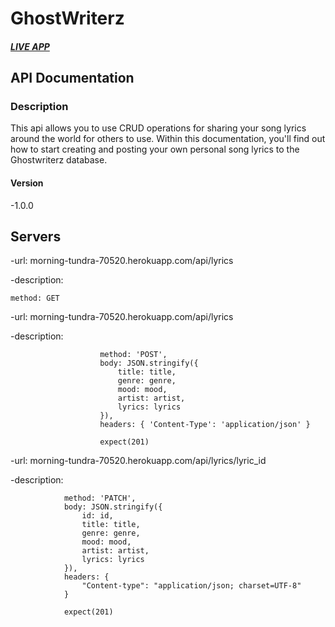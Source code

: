 # GhostWriterz

#### *[LIVE APP](https://ghostwriterz-app-d4kure3ts.vercel.app/)*

## API Documentation

### Description

This api allows you to use CRUD operations for sharing your song lyrics around the world for others to use. Within this documentation, you'll find out how to start creating and posting your own personal song lyrics to the Ghostwriterz database.

#### Version

-1.0.0

## Servers

-url: morning-tundra-70520.herokuapp.com/api/lyrics

-description:

 ``` method: GET ```

-url: morning-tundra-70520.herokuapp.com/api/lyrics

-description: 

```                
                    method: 'POST',
                    body: JSON.stringify({
                        title: title,
                        genre: genre,
                        mood: mood,
                        artist: artist,
                        lyrics: lyrics
                    }),
                    headers: { 'Content-Type': 'application/json' }

                    expect(201)
```      

-url: morning-tundra-70520.herokuapp.com/api/lyrics/lyric_id

-description: 

```
            method: 'PATCH',
            body: JSON.stringify({
                id: id,
                title: title,
                genre: genre,
                mood: mood,
                artist: artist,
                lyrics: lyrics
            }),
            headers: {
                "Content-type": "application/json; charset=UTF-8"
            }

            expect(201)
```
               
